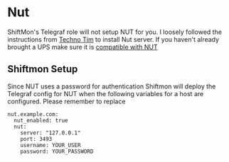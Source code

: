 # Nut
ShiftMon's Telegraf role will not setup NUT for you.
I loosely followed the instructions from [Techno Tim](https://technotim.live/posts/NUT-server-guide/) to install Nut server.
If you haven't already brought a UPS make sure it is [compatible with NUT](https://networkupstools.org/stable-hcl.html)

## Shiftmon Setup
Since NUT uses a password for authentication Shiftmon will deploy the Telegraf config for NUT when the following variables for a host are configured.
Please remember to replace 
```
nut.example.com:
  nut_enabled: true
  nut:
    server: "127.0.0.1"
    port: 3493
    username: YOUR_USER
    password: YOUR_PASSWORD
```


